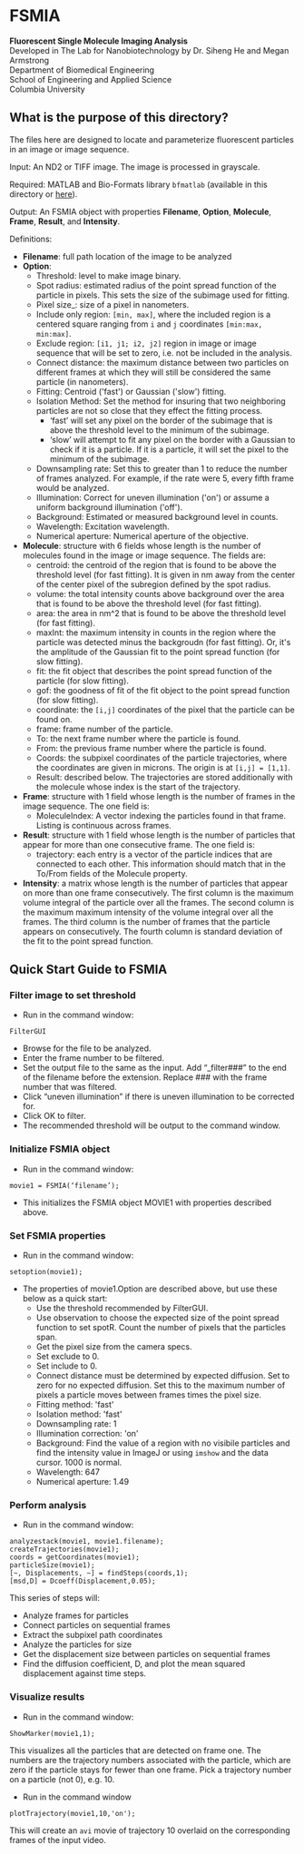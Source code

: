 # FSMIA
**Fluorescent Single Molecule Imaging Analysis**  
Developed in The Lab for Nanobiotechnology by Dr. Siheng He and Megan Armstrong  
Department of Biomedical Engineering  
School of Engineering and Applied Science  
Columbia University  

## What is the purpose of this directory?
The files here are designed to locate and parameterize fluorescent particles in an image or image sequence. 

Input: An ND2 or TIFF image. The image is processed in grayscale.

Required: MATLAB and Bio-Formats library `bfmatlab` (available in this directory or [here](https://www.openmicroscopy.org/site/support/bio-formats5.1/users/matlab/)).

Output: An FSMIA object with properties **Filename**, **Option**, **Molecule**, **Frame**, **Result**, and **Intensity**.

Definitions:

- **Filename**: full path location of the image to be analyzed
- **Option**:
	* Threshold: level to make image binary.
	* Spot radius: estimated radius of the point spread function of the particle in pixels. This sets the size of the subimage used for fitting.
	* Pixel size_: size of a pixel in nanometers.
	* Include only region: `[min, max]`, where the included region is a centered square ranging from `i` and `j` coordinates `[min:max, min:max]`.
	* Exclude region: `[i1, j1; i2, j2]` region in image or image sequence that will be set to zero, i.e. not be included in the analysis.
	* Connect distance: the maximum distance between two particles on different frames at which they will still be considered the same particle (in nanometers).
	* Fitting: Centroid ('fast') or Gaussian ('slow') fitting.
	* Isolation Method: Set the method for insuring that two neighboring particles are not so close that they effect the fitting process. 
		* ‘fast’ will set any pixel on the border of the subimage that is above the threshold level to the minimum of the subimage.
		* ‘slow’ will attempt to fit any pixel on the border with a Gaussian to check if it is a particle. If it is a particle, it will set the	pixel to the minimum of the subimage.
	* Downsampling rate: Set this to greater than 1 to reduce the number of frames analyzed. For example, if the rate were 5, every fifth frame would be analyzed.
	* Illumination: Correct for uneven illumination ('on') or assume a uniform background illumination ('off').
	* Background: Estimated or measured background level in counts.
	* Wavelength: Excitation wavelength.
	* Numerical aperture: Numerical aperture of the objective.
- **Molecule**: structure with 6 fields whose length is the number of molecules found in the image or image sequence. The fields are:
	* centroid: the centroid of the region that is found to be above the threshold level (for fast fitting). It is given in nm away from the center of the center pixel of the subregion defined by the spot radius.
	* volume: the total intensity counts above background over the area that is found to be above the threshold level (for fast fitting).
	* area: the area in nm^2 that is found to be above the threshold level (for fast fitting).
	* maxInt: the maximum intensity in counts in the region where the particle was detected minus the backgroudn (for fast fitting). Or, it's the amplitude of the Gaussian fit to the point spread function (for slow fitting).
	* fit: the fit object that describes the point spread function of the particle (for slow fitting).
	* gof: the goodness of fit of the fit object to the point spread function (for slow fitting).
	* coordinate: the `[i,j]` coordinates of the pixel that the particle can be found on.
	* frame: frame number of the particle.
	* To: the next frame number where the particle is found.
	* From: the previous frame number where the particle is found.
	* Coords: the subpixel coordinates of the particle trajectories, where the coordinates are given in microns. The origin is at `[i,j] = [1,1]`.
	* Result: described below. The trajectories are stored additionally with the molecule whose index is the start of the trajectory.
- **Frame**: structure with 1 field whose length is the number of frames in the image sequence. The one field is:
	* MoleculeIndex: A vector indexing the particles found in that frame. Listing is continuous across frames.
- **Result**: structure with 1 field whose length is the number of particles that appear for more than one consecutive frame. The one field is:
	* trajectory: each entry is a vector of the particle indices that are connected to each other. This information should match that in the To/From fields of the Molecule property.
- **Intensity**: a matrix whose length is the number of particles that appear on more than one frame consecutively. The first column is the maximum volume integral of the particle over all the frames. The second column is the maximum maximum intensity of the volume integral over all the frames. The third column is the number of frames that the particle appears on consecutively. The fourth column is standard deviation of the fit to the point spread function.


## Quick Start Guide to FSMIA

### Filter image to set threshold 
- Run in the command window:
```
FilterGUI
```
- Browse for the file to be analyzed. 
- Enter the frame number to be filtered. 
- Set the output file to the same as the input. Add “_filter###” to the end of the filename before the extension. Replace ### with the frame number that was filtered.
- Click “uneven illumination” if there is uneven illumination to be corrected for.
- Click OK to filter.
- The recommended threshold will be output to the command window.

### Initialize FSMIA object
- Run in the command window:
```
movie1 = FSMIA(‘filename’);
```
- This initializes the FSMIA object MOVIE1 with properties described above.

### Set FSMIA properties
- Run in the command window:
```
setoption(movie1);
```
- The properties of movie1.Option are described above, but use these below as a quick start:
	- Use the threshold recommended by FilterGUI.
	- Use observation to choose the expected size of the point spread function to set spotR. Count the number of pixels that the particles span.
	- Get the pixel size from the camera specs.
	- Set exclude to 0.
	- Set include to 0.
	- Connect distance must be determined by expected diffusion. Set to zero for no expected diffusion. Set this to the maximum number of pixels a particle moves between frames times the pixel size.
	- Fitting method: 'fast'
	- Isolation method: 'fast'
	- Downsampling rate: 1
	- Illumination correction: 'on'
	- Background: Find the value of a region with no visibile particles and find the intensity value in ImageJ or using `imshow` and the data cursor. 1000 is normal.
	- Wavelength: 647
	- Numerical aperture: 1.49

### Perform analysis
- Run in the command window:
```
analyzestack(movie1, movie1.filename);
createTrajectories(movie1);
coords = getCoordinates(movie1);
particleSize(movie1);
[~, Displacements, ~] = findSteps(coords,1);
[msd,D] = Dcoeff(Displacement,0.05);
```
This series of steps will:
- Analyze frames for particles
- Connect particles on sequential frames
- Extract the subpixel path coordinates
- Analyze the particles for size
- Get the displacement size between particles on sequential frames
- Find the diffusion coefficient, D, and plot the mean squared displacement against time steps.

### Visualize results
- Run in the command window:
```
ShowMarker(movie1,1);
```
This visualizes all the particles that are detected on frame one. The numbers are the trajectory numbers associated with the particle, which are zero if the particle stays for fewer than one frame. Pick a trajectory number on a particle (not 0), e.g. 10.
  
- Run in the command window
```
plotTrajectory(movie1,10,'on');
```
This will create an `avi` movie of trajectory 10 overlaid on the corresponding frames of the input video.
